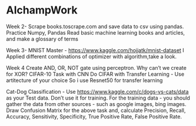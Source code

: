 # AIchampWork


Week 2-
Scrape books.toscrape.com and save data to csv using pandas.
Practice Numpy, Pandas
Read basic machine learning books and articles, and make a glossary of terms

Week 3-
MNIST
Master - https://www.kaggle.com/hojjatk/mnist-dataset
I Applied different combinations of optimizer with algorithm,take a look.

Week 4
Create AND, OR, NOT gate using perceptron. Why can’t we create for XOR?
CIFAR-10 Task with CNN
Do CIFAR with Transfer Learning - Use artitecture of your choice
So i use Resnet50 for transfer learning
    
Cat-Dog Classification - Use https://www.kaggle.com/c/dogs-vs-cats/data as your Test data. Don’t use it for training. For the training data - you should gather the data from other sources - such as google images, bing images.
Draw Confusion Matrix for the above task and, calculate Precision, Recall, Accuracy, Sensitivity, Specificity, True Positive Rate, False Positive Rate.
  
